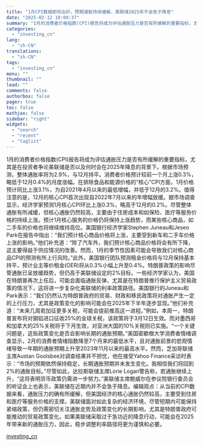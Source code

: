 ```yaml
---
title: "1月CPI数据即将出炉，预期通胀持续缓解，美联储2025年不会急于降息"
date: "2025-02-12 10:00:37"
summary: "1月的消费者价格指数(CPI)报告将成为评估通胀压力是否有所缓解的重要指标，尤其是在投资者争论美联储..."
categories:
  - "investing_cn"
lang:
  - "zh-CN"
translations:
  - "zh-CN"
tags:
  - "investing_cn"
menu: ""
thumbnail: ""
lead: ""
comments: false
authorbox: false
pager: true
toc: false
mathjax: false
sidebar: "right"
widgets:
  - "search"
  - "recent"
  - "taglist"
---
```


1月的消费者价格指数(CPI)报告将成为评估通胀压力是否有所缓解的重要指标，尤其是在投资者争论美联储是否以及何时会在2025年降息的背景下。根据市场预测，整体通胀率将为2.9%，与12月持平。消费者价格预计较前一个月上涨0.3%，略低于12月0.4%的月度涨幅。在排除食品和能源价格的“核心”CPI方面，1月价格预计同比上涨3.1%，为自2021年4月以来的最低增幅，并低于12月的3.2%。值得注意的是，12月的核心CPI首次出现自2022年7月以来的年增幅放缓。据市场调查显示，经济学家预测1月核心CPI环比上涨0.3%，略高于12月的0.2%。尽管整体通胀有所减缓，但核心通胀仍然较高，主要由于住房成本和如保险、医疗等服务价格的持续上涨。预计1月核心服务的价格仍将保持上涨趋势，而某些核心商品，如二手车的价格也将继续维持高位。美国银行经济学家Stephen Juneau和Jeseo Park在报告中指出：“我们预计核心商品价格将上涨，主要受到新车和二手车价格上涨的影响。”他们补充道：“除了汽车外，我们预计核心商品价格将会有所下降，这主要得益于供应情况的改善。然而，1月的季节性因素可能会导致我们对核心商品CPI的预测有所上行风险。”此外，美国银行团队预测租金价格将与12月保持基本持平，预计业主等价租金(OER)将从0.3%小幅上升至0.4%。特朗普政策的影响尽管通胀已呈放缓趋势，但仍高于美联储设定的2%目标。一些经济学家认为，美国在特朗普再次上任后，可能会面临通胀反弹，尤其是在特朗普推行保护主义贸易政策的情况下，这将进一步复杂化美联储的利率政策路径。美国银行的Juneau和Park表示：“我们仍然认为特朗普政府的贸易、财政和移民政策将对通胀产生一定的上行压力，尤其是政策变化的影响可能会在2025年下半年逐步显现。”他们补充道：“未来几周若加征更多关税，可能会提前推高这一进程。”例如，本周一，特朗普宣布将对钢铝进口征收25%的全球关税，该政策将于3月12日生效。而对墨西哥和加拿大的25%关税将于下月生效，对亚洲大国的10%关税则已实施。“一个关键问题是，这些政策变化是否会影响长期的通胀预期。”美国密歇根大学消费者情绪调查显示，2月的消费者情绪指数降至7个月来的最低水平，且对通胀前景的悲观情绪导致一年期的通胀预期上升至2023年11月以来的最高水平。然而，芝加哥联储主席Austan Goolsbee对调查结果并不担忧，他在接受Yahoo Finance采访时表示：“市场的预期依然保持稳定，长期通胀预期并未发生变化。我相信我们将回到2%的通胀目标。”尽管如此，达拉斯联储主席Lorie Logan警告称，若通胀继续上升，“这将表明货币政策仍需进一步努力。”美联储主席鲍威尔在参议院银行委员会的听证会上也表示，美联储在近期内并不会急于降息。编辑观点：从当前的CPI数据来看，通胀压力的确有所缓解，但美国经济的核心通胀仍然较高，主要受到住房和医疗等服务价格的支撑。美联储面对如此复杂的经济环境，尽管短期内可能保持紧缩政策，但仍需密切关注通胀走势及政策变化的长期影响，尤其是特朗普政府可能推动的贸易政策变化。如果美联储采取过于急功近的降息行动，可能会在2025年带来新的通胀压力，因此，稳步调整利率路径将更为谨慎和必要。

[investing_cn](https://cn.investing.com/news/economy-news/article-2667141)
